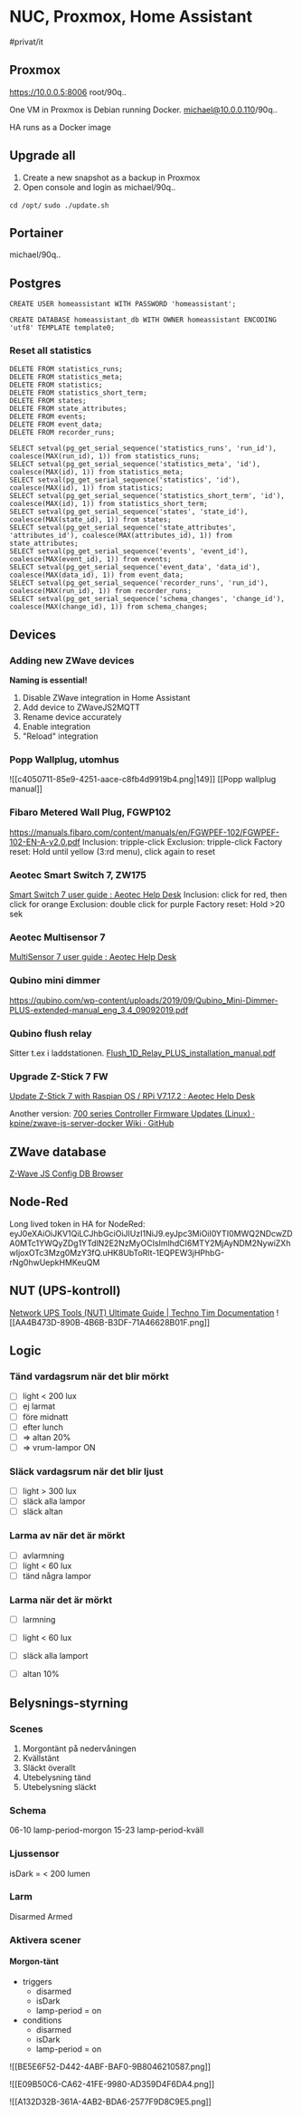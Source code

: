 # NUC, Proxmox, Home Assistant

#privat/it

## Proxmox
https://10.0.0.5:8006
root/90q..

One VM in Proxmox is Debian running Docker.
michael@10.0.0.110/90q..

HA runs as a Docker image

## Upgrade all
1. Create a new snapshot as a backup in Proxmox
2. Open console and login as michael/90q..

`cd /opt/`
`sudo ./update.sh`

## Portainer
michael/90q..
## Postgres
```
CREATE USER homeassistant WITH PASSWORD 'homeassistant';

CREATE DATABASE homeassistant_db WITH OWNER homeassistant ENCODING 'utf8' TEMPLATE template0;
```

### Reset all statistics
```
DELETE FROM statistics_runs;
DELETE FROM statistics_meta;
DELETE FROM statistics;
DELETE FROM statistics_short_term;
DELETE FROM states;
DELETE FROM state_attributes;
DELETE FROM events;
DELETE FROM event_data;
DELETE FROM recorder_runs;

SELECT setval(pg_get_serial_sequence('statistics_runs', 'run_id'), coalesce(MAX(run_id), 1)) from statistics_runs;
SELECT setval(pg_get_serial_sequence('statistics_meta', 'id'), coalesce(MAX(id), 1)) from statistics_meta;
SELECT setval(pg_get_serial_sequence('statistics', 'id'), coalesce(MAX(id), 1)) from statistics;
SELECT setval(pg_get_serial_sequence('statistics_short_term', 'id'), coalesce(MAX(id), 1)) from statistics_short_term;
SELECT setval(pg_get_serial_sequence('states', 'state_id'), coalesce(MAX(state_id), 1)) from states;
SELECT setval(pg_get_serial_sequence('state_attributes', 'attributes_id'), coalesce(MAX(attributes_id), 1)) from state_attributes;
SELECT setval(pg_get_serial_sequence('events', 'event_id'), coalesce(MAX(event_id), 1)) from events;
SELECT setval(pg_get_serial_sequence('event_data', 'data_id'), coalesce(MAX(data_id), 1)) from event_data;
SELECT setval(pg_get_serial_sequence('recorder_runs', 'run_id'), coalesce(MAX(run_id), 1)) from recorder_runs;
SELECT setval(pg_get_serial_sequence('schema_changes', 'change_id'), coalesce(MAX(change_id), 1)) from schema_changes;
```


## Devices
### Adding new ZWave devices
**Naming is essential!**

1. Disable ZWave integration in Home Assistant
2. Add device to ZWaveJS2MQTT
3. Rename device accurately
4. Enable integration
5. "Reload" integration


### Popp Wallplug, utomhus
![[c4050711-85e9-4251-aace-c8fb4d9919b4.png|149]]
[[Popp wallplug manual]]


### Fibaro Metered Wall Plug, FGWP102
https://manuals.fibaro.com/content/manuals/en/FGWPEF-102/FGWPEF-102-EN-A-v2.0.pdf
Inclusion: tripple-click
Exclusion: tripple-click
Factory reset: Hold until yellow (3:rd menu), click again to reset

### Aeotec Smart Switch 7, ZW175
[Smart Switch 7 user guide : Aeotec Help Desk](https://aeotec.freshdesk.com/support/solutions/articles/6000219911-smart-switch-7-f-plug-user-guide-)
Inclusion: click for red, then click for orange
Exclusion: double click for purple
Factory reset: Hold >20 sek

###  Aeotec Multisensor 7
[MultiSensor 7 user guide : Aeotec Help Desk](https://aeotec.freshdesk.com/support/solutions/articles/6000232605-multisensor-7-user-guide)

### Qubino mini dimmer
https://qubino.com/wp-content/uploads/2019/09/Qubino_Mini-Dimmer-PLUS-extended-manual_eng_3.4_09092019.pdf

### Qubino flush relay
Sitter t.ex i laddstationen.
[Flush_1D_Relay_PLUS_installation_manual.pdf](NUC,%20Proxmox,%20Home%20Assistant/Flush_1D_Relay_PLUS_installation_manual.pdf)<!-- {"embed":"true","width":352,"preview":"true"} -->

### Upgrade Z-Stick 7 FW
[Update Z-Stick 7 with Raspian OS / RPi V7.17.2 : Aeotec Help Desk](https://aeotec.freshdesk.com/support/solutions/articles/6000252997-update-z-stick-7-through-raspian-os)

Another version:
[700 series Controller Firmware Updates (Linux) · kpine/zwave-js-server-docker Wiki · GitHub](https://github.com/kpine/zwave-js-server-docker/wiki/700-series-Controller-Firmware-Updates-(Linux))

## ZWave database
[Z-Wave JS Config DB Browser](https://devices.zwave-js.io/?jumpTo=0x0000:0x0004:0x0004:0.0)

## Node-Red
Long lived token in HA for NodeRed:
eyJ0eXAiOiJKV1QiLCJhbGciOiJIUzI1NiJ9.eyJpc3MiOiI0YTI0MWQ2NDcwZDA0MTc1YWQyZDg1YTdlN2E2NzMyOCIsImlhdCI6MTY2MjAyNDM2NywiZXhwIjoxOTc3Mzg0MzY3fQ.uHK8UbToRlt-1EQPEW3jHPhbG-rNg0hwUepkHMKeuQM

## NUT (UPS-kontroll)
[Network UPS Tools (NUT) Ultimate Guide | Techno Tim Documentation](https://docs.technotim.live/posts/NUT-server-guide/)
![[AA4B473D-890B-4B6B-B3DF-71A46628B01F.png]]


## Logic
### Tänd vardagsrum när det blir mörkt
- [ ] light < 200 lux
- [ ] ej larmat
- [ ] före midnatt
- [ ] efter lunch
- [ ] => altan 20%
- [ ] => vrum-lampor ON

### Släck vardagsrum när det blir ljust
- [ ] light > 300 lux
- [ ] släck alla lampor
- [ ] släck altan

### Larma av när det är mörkt
- [ ] avlarmning
- [ ] light < 60 lux
- [ ] tänd några lampor

### Larma när det är mörkt
- [ ] larmning
- [ ] light < 60 lux
- [ ] släck alla lamport
- [ ] altan 10%



## Belysnings-styrning

### Scenes
1. Morgontänt på nedervåningen
2. Kvällstänt
3. Släckt överallt
4. Utebelysning tänd
5. Utebelysning släckt

### Schema
06-10 lamp-period-morgon
15-23 lamp-period-kväll

### Ljussensor
isDark = < 200 lumen

### Larm
Disarmed
Armed

### Aktivera scener
#### Morgon-tänt
- triggers
  - disarmed
  - isDark
  - lamp-period = on
- conditions
  - disarmed
  - isDark
  - lamp-period = on



![[BE5E6F52-D442-4ABF-BAF0-9B8046210587.png]]

![[E09B50C6-CA62-41FE-9980-AD359D4F6DA4.png]]

![[A132D32B-361A-4AB2-BDA6-2577F9D8C9E5.png]]